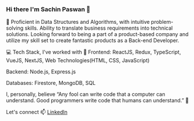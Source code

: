 ### Hi there  I'm Sachin Paswan 👋
🔭 Proficient in Data Structures and Algorithms, with intuitive problem-solving skills. Ability to translate business requirements into technical solutions. Looking forward to being a part of a product-based company and utilize my skill set to create fantastic products as a Back-end Developer.

💻 Tech Stack, I've worked with 🧰
Frontend: ReactJS, Redux, TypeScript, VueJS, NextJS, Web Technologies(HTML, CSS, JavaScript)

Backend: Node.js, Express.js

Databases: Firestore, MongoDB, SQL

I, personally, believe “Any fool can write code that a computer can understand. Good programmers write code that humans can understand.” 🤷

Let's connect 📫
[Linkedln ](https://www.linkedin.com/in/sachin6b808b36d0/)
